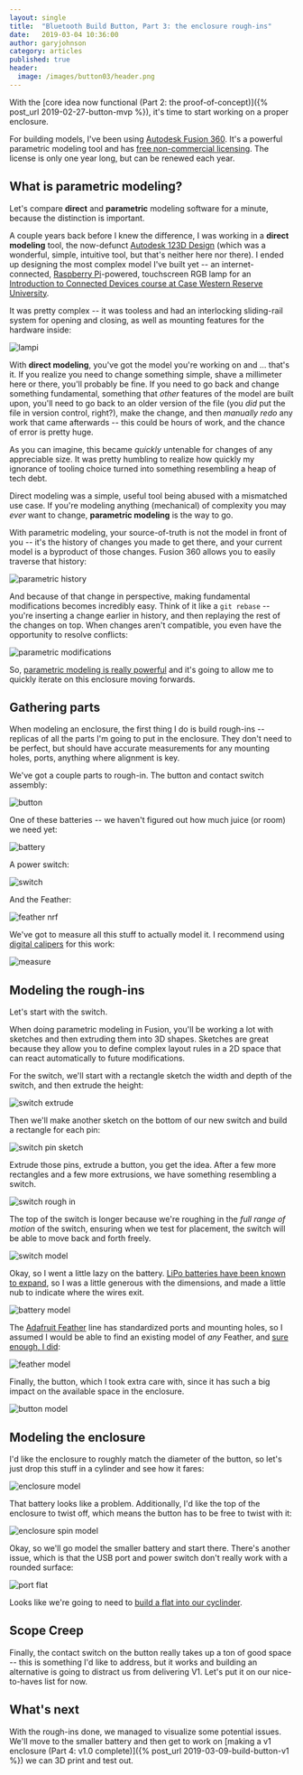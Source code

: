 ```yaml
---
layout: single
title:  "Bluetooth Build Button, Part 3: the enclosure rough-ins"
date:   2019-03-04 10:36:00
author: garyjohnson
category: articles
published: true
header:
  image: /images/button03/header.png
---
```


With the [core idea now functional (Part 2: the proof-of-concept)]({% post_url 2019-02-27-button-mvp %}), it's time to start working on a proper enclosure.

For building models, I've been using [Autodesk Fusion 360](https://www.autodesk.com/products/fusion-360/overview). It's a powerful parametric modeling tool and has [free non-commercial licensing](https://www.autodesk.com/campaigns/fusion-360-for-hobbyists). The license is only one year long, but can be renewed each year.

## What is parametric modeling?

Let's compare **direct** and **parametric** modeling software for a minute, because the distinction is important. 

A couple years back before I knew the difference, I was working in a **direct modeling** tool, the now-defunct [Autodesk 123D Design](https://www.autodesk.com/solutions/123d-apps) (which was a wonderful, simple, intuitive tool, but that's neither here nor there). I ended up designing the most complex model I've built yet -- an internet-connected, [Raspberry Pi](https://www.raspberrypi.org)-powered, touchscreen RGB lamp for an [Introduction to Connected Devices course at Case Western Reserve University](http://bulletin.case.edu/course-descriptions/eecs/). 

It was pretty complex -- it was tooless and had an interlocking sliding-rail system for opening and closing, as well as mounting features for the hardware inside:

![lampi](/images/button03/lampi.gif)

With **direct modeling**, you've got the model you're working on and ... that's it. If you realize you need to change something simple, shave a millimeter here or there, you'll probably be fine. If you need to go back and change something fundamental, something that _other_ features of the model are built upon, you'll need to go back to an older version of the file (you _did_ put the file in version control, right?), make the change, and then _manually redo_ any work that came afterwards -- this could be hours of work, and the chance of error is pretty huge.

As you can imagine, this became _quickly_ untenable for changes of any appreciable size. It was pretty humbling to realize how quickly my ignorance of tooling choice turned into something resembling a heap of tech debt.

Direct modeling was a simple, useful tool being abused with a mismatched use case. If you're modeling anything (mechanical) of complexity you may _ever_ want to change, **parametric modeling** is the way to go. 

With parametric modeling, your source-of-truth is not the model in front of you -- it's the history of changes you made to get there, and your current model is a byproduct of those changes. Fusion 360 allows you to easily traverse that history:

![parametric history](/images/button03/parametric-history.gif)

And because of that change in perspective, making fundamental modifications becomes incredibly easy. Think of it like a `git rebase` -- you're inserting a change earlier in history, and then replaying the rest of the changes on top. When changes aren't compatible, you even have the opportunity to resolve conflicts:

![parametric modifications](/images/button03/parametric-modification.gif)

So, [parametric modeling is really powerful](https://www.youtube.com/watch?v=n-IsRIFzlHs) and it's going to allow me to quickly iterate on this enclosure moving forwards.

## Gathering parts

When modeling an enclosure, the first thing I do is build rough-ins -- replicas of all the parts I'm going to put in the enclosure. They don't need to be perfect, but should have accurate measurements for any mounting holes, ports, anything where alignment is key. 

We've got a couple parts to rough-in. The button and contact switch assembly:

![button](/images/button03/button.jpg)

One of these batteries -- we haven't figured out how much juice (or room) we need yet:

![battery](/images/button03/battery.jpg)

A power switch:

![switch](/images/button03/switch.jpg)

And the Feather:

![feather nrf](/images/button03/nrf.jpg)

We've got to measure all this stuff to actually model it. I recommend using [digital calipers](https://www.generaltools.com/6-in-steel-digital-caliper-1) for this work:

![measure](/images/button03/measure.jpg)

## Modeling the rough-ins

Let's start with the switch. 

When doing parametric modeling in Fusion, you'll be working a lot with sketches and then extruding them into 3D shapes. Sketches are great because they allow you to define complex layout rules in a 2D space that can react automatically to future modifications.

For the switch, we'll start with a rectangle sketch the width and depth of the switch, and then extrude the height:

![switch extrude](/images/button03/02-extrude.png)

Then we'll make another sketch on the bottom of our new switch and build a rectangle for each pin:

![switch pin sketch](/images/button03/04-pins-sketch.png)

Extrude those pins, extrude a button, you get the idea. After a few more rectangles and a few more extrusions, we have something resembling a switch.

![switch rough in](/images/button03/05-switch.png)

The top of the switch is longer because we're roughing in the _full range of motion_ of the switch, ensuring when we test for placement, the switch will be able to move back and forth freely.

![switch model](/images/button03/switch-model.jpg)

Okay, so I went a little lazy on the battery. [LiPo batteries have been known to expand](https://www.reddit.com/r/techsupportgore/comments/2g78tf/extreme_battery_expansion_on_an_iphone/), so I was a little generous with the dimensions, and made a little nub to indicate where the wires exit.

![battery model](/images/button03/battery-model.jpg)

The [Adafruit Feather](https://www.adafruit.com/feather) line has standardized ports and mounting holes, so I assumed I would be able to find an existing model of _any_ Feather, and [sure enough, I did](https://gallery.autodesk.com/fusion360/projects/adafruit-wiced-feather):

![feather model](/images/button03/feather-model.png)

Finally, the button, which I took extra care with, since it has such a big impact on the available space in the enclosure.

![button model](/images/button03/contact-block-lofted.png)

## Modeling the enclosure

I'd like the enclosure to roughly match the diameter of the button, so let's just drop this stuff in a cylinder and see how it fares:

![enclosure model](/images/button03/enclosure-rotate.gif)

That battery looks like a problem. Additionally, I'd like the top of the enclosure to twist off, which means the button has to be free to twist with it:

![enclosure spin model](/images/button03/enclosure-button-spin.gif)

Okay, so we'll go model the smaller battery and start there. There's another issue, which is that the USB port and power switch don't really work with a rounded surface:

![port flat](/images/button03/port-flat.gif)

Looks like we're going to need to [build a flat into our cyclinder](https://www.apple.com/mac-pro/).

## Scope Creep

Finally, the contact switch on the button really takes up a ton of good space -- this is something I'd like to address, but it works and building an alternative is going to distract us from delivering V1. Let's put it on our nice-to-haves list for now.

## What's next 

With the rough-ins done, we managed to visualize some potential issues. We'll move to the smaller battery and then get to work on [making a v1 enclosure (Part 4: v1.0 complete)]({% post_url 2019-03-09-build-button-v1 %}) we can 3D print and test out.
